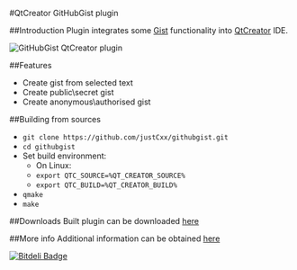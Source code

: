 #QtCreator GitHubGist plugin

##Introduction
Plugin integrates some [Gist](https://gist.github.com/ "Gist") functionality into [QtCreator](http://www.qt.io/ide/) IDE.

![GitHubGist QtCreator plugin](https://cloud.githubusercontent.com/assets/6506296/7642048/8d17e120-fa96-11e4-9c1d-8aa18cc93325.png)

##Features
* Create gist from selected text
* Create public\secret gist
* Create anonymous\authorised gist

##Building from sources
* `git clone https://github.com/justCxx/githubgist.git`
* `cd githubgist`
* Set build environment:
  * On Linux:
  * `export QTC_SOURCE=%QT_CREATOR_SOURCE%`
  * `export QTC_BUILD=%QT_CREATOR_BUILD%`
* `qmake`
* `make`

##Downloads
Built plugin can be downloaded [here][a4aa694e]

  [a4aa694e]: https://github.com/justCxx/QtcGistPlugin/releases "Download"

##More info
Additional information can be obtained [here][f50d083b]

  [f50d083b]: https://vk.com/qtdev "QtDevClub"


[![Bitdeli Badge](https://d2weczhvl823v0.cloudfront.net/justCxx/githubgist/trend.png)](https://bitdeli.com/free "Bitdeli Badge")

